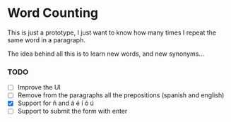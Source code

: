# Word Counting

This is just a prototype, I just want to know how many times I repeat the same word in a paragraph.

The idea behind all this is to learn new words, and new synonyms...


### TODO
- [ ] Improve the UI
- [ ] Remove from the paragraphs all the prepositions (spanish and english)
- [x] Support for ñ and á é í ó ú
- [ ] Support to submit the form with enter
